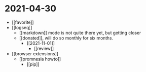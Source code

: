 # 2021-04-30

- [[favorite]]
- [[logseq]]
  - [[markdown]] mode is not quite there yet, but getting closer
  - [[donated]], will do so monthly for six months.
    - [[2021-11-01]]
      - [[review]]
- [[browser extensions]]
  - [[promnesia howto]]
    - [[pip]]